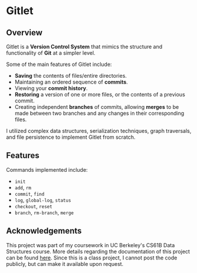 # Gitlet

## Overview
Gitlet is a **Version Control System** that mimics the structure and functionality of **Git** at a simpler level. 

Some of the main features of Gitlet include:

- **Saving** the contents of files/entire directories.
- Maintaining an ordered sequence of **commits**.
- Viewing your **commit history**.
- **Restoring** a version of one or more files, or the contents of a previous commit.
- Creating independent **branches** of commits, allowing **merges** to be made between two branches and any changes in their corresponding files.

I utilized complex data structures, serialization techniques, graph traversals, and file persistence to implement Gitlet from scratch. 
## Features
Commands implemented include:
- `init`
- `add`, `rm`
- `commit`, `find`
- `log`, `global-log`, `status`
- `checkout`, `reset`
- `branch`, `rm-branch`, `merge`

## Acknowledgements
This project was part of my coursework in UC Berkeley's CS61B Data Structures course. More details regarding the documentation of this project can be found [here](https://inst.eecs.berkeley.edu/~cs61b/sp22/materials/proj/proj3/overview-of-gitlet.html). Since this is a class project, I cannot post the code publicly, but can make it available upon request.
